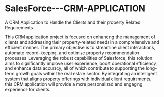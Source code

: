 # SalesForce---CRM-APPLICATION

A CRM Application to Handle the Clients and their property Related Requirements 

This CRM application project is focused on enhancing the management of clients and addressing their property-related needs in a 
comprehensive and efficient manner. The primary objective is to streamline client interactions, automate record-keeping, and 
optimize property recommendation processes. Leveraging the robust capabilities of Salesforce, this solution aims to significantly
improve user experience, boost operational efficiency, and enhance data accuracy, all of which contribute to supporting the long-term
growth goals within the real estate sector. By integrating an intelligent system that aligns property offerings with individual client
requirements, this CRM application will provide a more personalized and engaging experience for clients.
